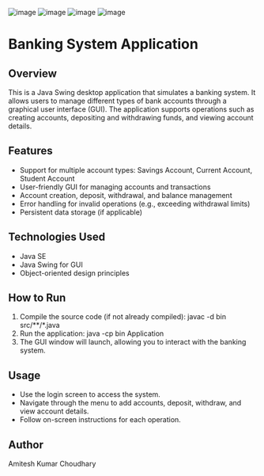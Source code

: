 ![image](https://github.com/user-attachments/assets/57c1c3ab-242c-464a-934b-2cf526195d4c)
![image](https://github.com/user-attachments/assets/d203b8c5-4e5e-47d1-ae50-8d814e46bbac)
![image](https://github.com/user-attachments/assets/15c34f36-9eea-4745-93c5-c22943115910)
![image](https://github.com/user-attachments/assets/70504846-56b0-4ade-aa75-e25fb16a9030)
# Banking System Application

## Overview
This is a Java Swing desktop application that simulates a banking system. It allows users to manage different types of bank accounts through a graphical user interface (GUI). The application supports operations such as creating accounts, depositing and withdrawing funds, and viewing account details.

## Features
- Support for multiple account types: Savings Account, Current Account, Student Account
- User-friendly GUI for managing accounts and transactions
- Account creation, deposit, withdrawal, and balance management
- Error handling for invalid operations (e.g., exceeding withdrawal limits)
- Persistent data storage (if applicable)

## Technologies Used
- Java SE
- Java Swing for GUI
- Object-oriented design principles

## How to Run
1. Compile the source code (if not already compiled):
   javac -d bin src/**/*.java
2. Run the application:
   java -cp bin Application
3. The GUI window will launch, allowing you to interact with the banking system.

## Usage
- Use the login screen to access the system.
- Navigate through the menu to add accounts, deposit, withdraw, and view account details.
- Follow on-screen instructions for each operation.

## Author
Amitesh Kumar Choudhary




